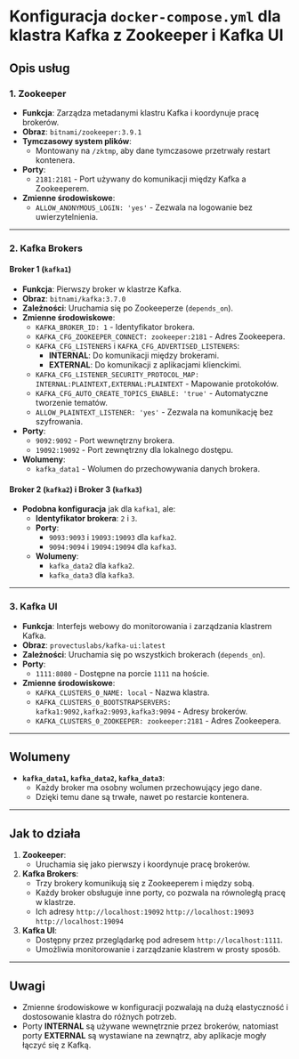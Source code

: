 # Konfiguracja `docker-compose.yml` dla klastra Kafka z Zookeeper i Kafka UI

## **Opis usług**

### **1. Zookeeper**
- **Funkcja**: Zarządza metadanymi klastru Kafka i koordynuje pracę brokerów.
- **Obraz**: `bitnami/zookeeper:3.9.1`
- **Tymczasowy system plików**:
  - Montowany na `/zktmp`, aby dane tymczasowe przetrwały restart kontenera.
- **Porty**:
  - `2181:2181` - Port używany do komunikacji między Kafka a Zookeeperem.
- **Zmienne środowiskowe**:
  - `ALLOW_ANONYMOUS_LOGIN: 'yes'` - Zezwala na logowanie bez uwierzytelnienia.

---

### **2. Kafka Brokers**
#### **Broker 1 (`kafka1`)**
- **Funkcja**: Pierwszy broker w klastrze Kafka.
- **Obraz**: `bitnami/kafka:3.7.0`
- **Zależności**: Uruchamia się po Zookeeperze (`depends_on`).
- **Zmienne środowiskowe**:
  - `KAFKA_BROKER_ID: 1` - Identyfikator brokera.
  - `KAFKA_CFG_ZOOKEEPER_CONNECT: zookeeper:2181` - Adres Zookeepera.
  - `KAFKA_CFG_LISTENERS` i `KAFKA_CFG_ADVERTISED_LISTENERS`:
    - **INTERNAL**: Do komunikacji między brokerami.
    - **EXTERNAL**: Do komunikacji z aplikacjami klienckimi.
  - `KAFKA_CFG_LISTENER_SECURITY_PROTOCOL_MAP: INTERNAL:PLAINTEXT,EXTERNAL:PLAINTEXT` - Mapowanie protokołów.
  - `KAFKA_CFG_AUTO_CREATE_TOPICS_ENABLE: 'true'` - Automatyczne tworzenie tematów.
  - `ALLOW_PLAINTEXT_LISTENER: 'yes'` - Zezwala na komunikację bez szyfrowania.
- **Porty**:
  - `9092:9092` - Port wewnętrzny brokera.
  - `19092:19092` - Port zewnętrzny dla lokalnego dostępu.
- **Wolumeny**:
  - `kafka_data1` - Wolumen do przechowywania danych brokera.

#### **Broker 2 (`kafka2`) i Broker 3 (`kafka3`)**
- **Podobna konfiguracja** jak dla `kafka1`, ale:
  - **Identyfikator brokera**: `2` i `3`.
  - **Porty**:
    - `9093:9093` i `19093:19093` dla `kafka2`.
    - `9094:9094` i `19094:19094` dla `kafka3`.
  - **Wolumeny**:
    - `kafka_data2` dla `kafka2`.
    - `kafka_data3` dla `kafka3`.

---

### **3. Kafka UI**
- **Funkcja**: Interfejs webowy do monitorowania i zarządzania klastrem Kafka.
- **Obraz**: `provectuslabs/kafka-ui:latest`
- **Zależności**: Uruchamia się po wszystkich brokerach (`depends_on`).
- **Porty**:
  - `1111:8080` - Dostępne na porcie `1111` na hoście.
- **Zmienne środowiskowe**:
  - `KAFKA_CLUSTERS_0_NAME: local` - Nazwa klastra.
  - `KAFKA_CLUSTERS_0_BOOTSTRAPSERVERS: kafka1:9092,kafka2:9093,kafka3:9094` - Adresy brokerów.
  - `KAFKA_CLUSTERS_0_ZOOKEEPER: zookeeper:2181` - Adres Zookeepera.

---

## **Wolumeny**
- **`kafka_data1`, `kafka_data2`, `kafka_data3`**:
  - Każdy broker ma osobny wolumen przechowujący jego dane.
  - Dzięki temu dane są trwałe, nawet po restarcie kontenera.

---

## **Jak to działa**
1. **Zookeeper**:
   - Uruchamia się jako pierwszy i koordynuje pracę brokerów.
2. **Kafka Brokers**:
   - Trzy brokery komunikują się z Zookeeperem i między sobą.
   - Każdy broker obsługuje inne porty, co pozwala na równoległą pracę w klastrze.
   - Ich adresy `http://localhost:19092` `http://localhost:19093` `http://localhost:19094`
3. **Kafka UI**:
   - Dostępny przez przeglądarkę pod adresem `http://localhost:1111`.
   - Umożliwia monitorowanie i zarządzanie klastrem w prosty sposób.

---

## **Uwagi**
- Zmienne środowiskowe w konfiguracji pozwalają na dużą elastyczność i dostosowanie klastra do różnych potrzeb.
- Porty **INTERNAL** są używane wewnętrznie przez brokerów, natomiast porty **EXTERNAL** są wystawiane na zewnątrz, aby aplikacje mogły łączyć się z Kafką.
